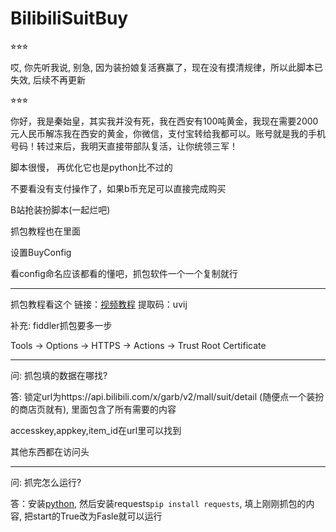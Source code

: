 # BilibiliSuitBuy

⭐︎⭐︎⭐︎

哎, 你先听我说, 别急, 因为装扮娘复活赛赢了，现在没有摸清规律，所以此脚本已失效, 后续不再更新

⭐︎⭐︎⭐︎

你好，我是秦始皇，其实我并没有死，我在西安有100吨黄金，我现在需要2000元人民币解冻我在西安的黄金，你微信，支付宝转给我都可以。账号就是我的手机号码！转过来后，我明天直接带部队复活，让你统领三军！

脚本很慢， 再优化它也是python比不过的

不要看没有支付操作了，如果b币充足可以直接完成购买

B站抢装扮脚本(一起烂吧)

抓包教程也在里面

设置BuyConfig

看config命名应该都看的懂吧，抓包软件一个一个复制就行

------------------------------------------------

抓包教程看这个 链接：[视频教程](https://pan.baidu.com/s/1epzhwbTpBNwNUMT0E-u_TQ?pwd=uvij)
提取码：uvij

补充: fiddler抓包要多一步

Tools -> Options -> HTTPS -> Actions -> Trust Root Certificate

------------------------------------------------

问: 抓包填的数据在哪找?

答: 锁定url为https://api.bilibili.com/x/garb/v2/mall/suit/detail (随便点一个装扮的商店页就有), 里面包含了所有需要的内容

accesskey,appkey,item_id在url里可以找到

其他东西都在访问头

------------------------------------------------

问: 抓完怎么运行?

答：安装[python](https://www.python.org/), 然后安装requests```pip install requests```, 填上刚刚抓包的内容, 把start的True改为Fasle就可以运行
